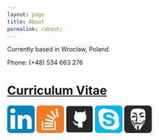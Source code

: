 ```yaml
---
layout: page
title: About
permalink: /about/
---
```



Currently based in Wroclaw, Poland.

Phone: (+48) 534 663 276

# [Curriculum Vitae](https://docs.google.com/document/d/1jikJtS7kDG84SAIxWMDygbBeO0wAlcurdCig0zQHqxE/edit?usp=sharing)


<div class="social">
    <a href="https://pl.linkedin.com/in/lucas-farris-9aa1a829" target="_blank">
        <img src="../img/link.png" alt="Linkedin Profile" width="64" height="64"></a>
    <a href="https://stackoverflow.com/story/lucasfarris" target="_blank">
        <img src="../img/so.png" alt="Stack Overflow Careers Profile" width="64" height="64"></a>
    <a href="https://github.com/luksfarris" target="_blank">
        <img src="../img/git.png" alt="Github Repositories" width="64" height="64"></a>
    <a href="skype:lucas@farris.com.br?chat" target="_blank">
        <img src="../img/skype.png" alt="Talk to me on Skype" width="64" height="64"></a>
    <a href="https://www.codewars.com/users/luksfarris" target="_blank">
        <img src="../img/hey.png" alt="Code Wars profile" width="64" height="64"></a>
</div>